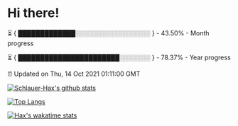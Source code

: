 # Hi there!

⏳ { █████████████░░░░░░░░░░░░░░░░░ } - 43.50% - Month progress

⏳ { ███████████████████████░░░░░░░ } - 78.37% - Year progress

⏰ Updated on Thu, 14 Oct 2021 01:11:00 GMT


[![Schlauer-Hax's github stats](https://github-readme-stats.vercel.app/api?username=Schlauer-Hax&show_icons=true&theme=dark&count_private=true)](https://github.com/Schlauer-Hax)


[![Top Langs](https://github-readme-stats.vercel.app/api/top-langs/?username=Schlauer-Hax&layout=compact&theme=dark)](https://github.com/Schlauer-Hax?tab=repositories)


[![Hax's wakatime stats](https://github-readme-stats.vercel.app/api/wakatime?username=Hax&theme=dark)](https://wakatime.com/@Hax)

